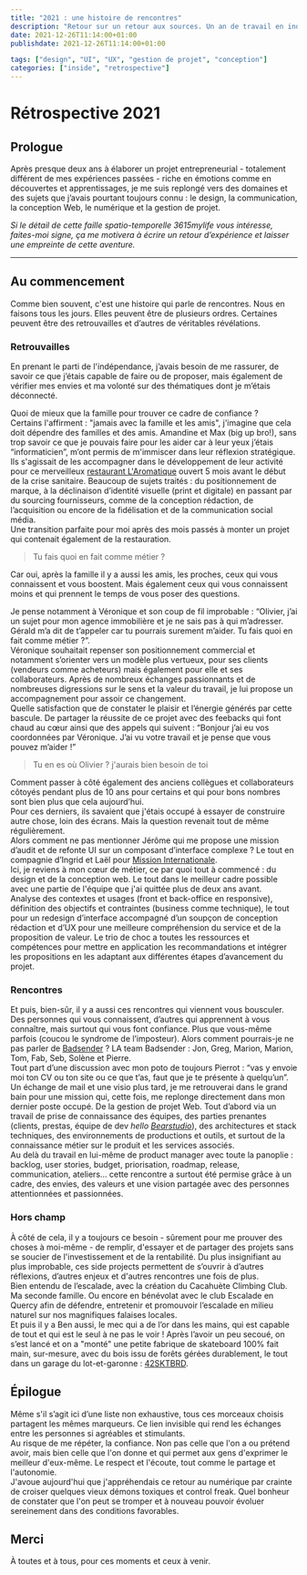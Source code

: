 ```yaml
---
title: "2021 : une histoire de rencontres"
description: "Retour sur un retour aux sources. Un an de travail en indé : design, conception Web, stratégie de marque et gestion de projet"
date: 2021-12-26T11:14:00+01:00
publishdate: 2021-12-26T11:14:00+01:00

tags: ["design", "UI", "UX", "gestion de projet", "conception"]
categories: ["inside", "retrospective"]
---
```


 # Rétrospective 2021
 ## Prologue

Après presque deux ans à élaborer un projet entrepreneurial - totalement différent de mes expériences passées - riche en émotions comme en découvertes et apprentissages, je me suis replongé vers des domaines et des sujets que j’avais pourtant toujours connu&nbsp;: le design, la communication, la conception Web, le numérique et la gestion de projet.

*Si le détail de cette faille spatio-temporelle 3615mylife vous intéresse, faites-moi signe, ça me motivera à écrire un retour d’expérience et laisser une empreinte de cette aventure.*

---

## Au commencement

Comme bien souvent, c'est une histoire qui parle de rencontres. Nous en faisons tous les jours. Elles peuvent être de plusieurs ordres. Certaines peuvent être des retrouvailles et d’autres de véritables révélations.

### Retrouvailles

En prenant le parti de l'indépendance, j’avais besoin de me rassurer, de savoir ce que j’étais capable de faire ou de proposer, mais également de vérifier mes envies et ma volonté sur des thématiques dont je m’étais déconnecté.

Quoi de mieux que la famille pour trouver ce cadre de confiance&nbsp;?  
Certains l'affirment&nbsp;: "jamais avec la famille et les amis", j'imagine que cela doit dépendre des familles et des amis. 
Amandine et Max (big up bro!), sans trop savoir ce que je pouvais faire pour les aider car à leur yeux j’étais “informaticien”, m’ont permis de m'immiscer dans leur réflexion stratégique. Ils s'agissait de les accompagner dans le développement de leur activité pour ce merveilleux [restaurant L'Aromatique](https://www.laromatique.fr/) ouvert 5 mois avant le début de la crise sanitaire. Beaucoup de sujets traités&nbsp;: du positionnement de marque, à la déclinaison d’identité visuelle (print et digitale) en passant par du sourcing fournisseurs, comme de la conception rédaction, de l’acquisition ou encore de la fidélisation et de la communication social média.  
Une transition parfaite pour moi après des mois passés à monter un projet qui contenait également de la restauration.

> Tu fais quoi en fait comme métier&nbsp;?

Car oui, après la famille il y a aussi les amis, les proches, ceux qui vous connaissent et vous boostent. Mais également ceux qui vous connaissent moins et qui prennent le temps de vous poser des questions.

Je pense notamment à Véronique et son coup de fil improbable&nbsp;: “Olivier, j’ai un sujet pour mon agence immobilière et je ne sais pas à qui m’adresser. Gérald m’a dit de t’appeler car tu pourrais surement m’aider. Tu fais quoi en fait comme métier&nbsp;?”.  
Véronique souhaitait repenser son positionnement commercial et notamment s’orienter vers un modèle plus vertueux, pour ses clients (vendeurs comme acheteurs) mais également pour elle et ses collaborateurs. Après de nombreux échanges passionnants et de nombreuses digressions sur le sens et la valeur du travail, je lui propose un accompagnement pour assoir ce changement.  
Quelle satisfaction que de constater le plaisir et l’énergie générés par cette bascule. De partager la réussite de ce projet avec des feebacks qui font chaud au cœur ainsi que des appels qui suivent&nbsp;: “Bonjour j’ai eu vos coordonnées par Véronique. J’ai vu votre travail et je pense que vous pouvez m’aider&nbsp;!”

> Tu en es où Olivier&nbsp;? j'aurais bien besoin de toi

Comment passer à côté également des anciens collègues et collaborateurs côtoyés pendant plus de 10 ans pour certains et qui pour bons nombres sont bien plus que cela aujourd’hui.  
Pour ces derniers, ils savaient que j'étais occupé à essayer de construire autre chose, loin des écrans. Mais la question revenait tout de même régulièrement.  
Alors comment ne pas mentionner Jérôme qui me propose une mission d’audit et de refonte UI sur un composant d’interface complexe&nbsp;? Le tout en compagnie d’Ingrid et Laël pour [Mission Internationale](https://www.mission-internationale.com).  
Ici, je reviens à mon cœur de métier, ce par quoi tout à commencé&nbsp;: du design et de la conception web. Le tout dans le meilleur cadre possible avec une partie de l'équipe que j'ai quittée plus de deux ans avant.  
Analyse des contextes et usages (front et back-office en responsive), définition des objectifs et contraintes (business comme technique), le tout pour un redesign d’interface accompagné d’un soupçon de conception rédaction et d’UX pour une meilleure compréhension du service et de la proposition de valeur. Le trio de choc a toutes les ressources et compétences pour mettre en application les recommandations et intégrer les propositions en les adaptant aux différentes étapes d’avancement du projet.

### Rencontres

Et puis, bien-sûr, il y a aussi ces rencontres qui viennent vous bousculer.  
Des personnes qui vous connaissent, d’autres qui apprennent à vous connaître, mais surtout qui vous font confiance. Plus que vous-même parfois (coucou le syndrome de l’imposteur). Alors comment pourrais-je ne pas parler de [Badsender](https://www.badsender.com/)&nbsp;? LA team Badsender&nbsp;: Jon, Greg, Marion, Marion, Tom, Fab, Seb, Solène et Pierre.  
Tout part d’une discussion avec mon poto de toujours Pierrot&nbsp;: “vas y envoie moi ton CV ou ton site ou ce que t’as, faut que je te présente à quelqu’un”. Un échange de mail et une visio plus tard, je me retrouverai dans le grand bain pour une mission qui, cette fois, me replonge directement dans mon dernier poste occupé. De la gestion de projet Web. Tout d’abord via un travail de prise de connaissance des équipes, des parties prenantes (clients, prestas, équipe de dev *hello [Bearstudio](https://www.bearstudio.fr/)*), des architectures et stack techniques, des environnements de productions et outils, et surtout de la connaissance métier sur le produit et les services associés.  
Au delà du travail en lui-même de product manager avec toute la panoplie&nbsp;: backlog, user stories, budget, priorisation, roadmap, release, communication, ateliers… cette rencontre a surtout été permise grâce à un cadre, des envies, des valeurs et une vision partagée avec des personnes attentionnées et passionnées.

### Hors champ

À côté de cela, il y a toujours ce besoin - sûrement pour me prouver des choses à moi-même - de remplir, d'essayer et de partager des projets sans se soucier de l'investissement et de la rentabilité. Du plus insignifiant au plus improbable, ces side projects permettent de s’ouvrir à d’autres réflexions, d’autres enjeux et d'autres rencontres une fois de plus.  
Bien entendu de l’escalade, avec la création du Cacahuète Climbing Club. Ma seconde famille. Ou encore en bénévolat avec le club Escalade en Quercy afin de défendre, entretenir et promouvoir l’escalade en milieu naturel sur nos magnifiques falaises locales.  
Et puis il y a Ben aussi, le mec qui a de l’or dans les mains, qui est capable de tout et qui est le seul à ne pas le voir&nbsp;! Après l’avoir un peu secoué, on s’est lancé et on a "monté" une petite fabrique de skateboard 100% fait main, sur-mesure, avec du bois issu de forêts gérées durablement, le tout dans un garage du lot-et-garonne&nbsp;: [42SKTBRD](https://www.facebook.com/42SKTBRD/).

## Épilogue

Même s'il s’agit ici d’une liste non exhaustive, tous ces morceaux choisis partagent les mêmes marqueurs. Ce lien invisible qui rend les échanges entre les personnes si agréables et stimulants.  
Au risque de me répéter, la confiance. Non pas celle que l'on a ou prétend avoir, mais bien celle que l'on donne et qui permet aux gens d'exprimer le meilleur d'eux-même. Le respect et l'écoute, tout comme le partage et l'autonomie.  
J'avoue aujourd'hui que j'appréhendais ce retour au numérique par crainte de croiser quelques vieux démons toxiques et control freak. Quel bonheur de constater que l'on peut se tromper et à nouveau pouvoir évoluer sereinement dans des conditions favorables.

## Merci

À toutes et à tous, pour ces moments et ceux à venir.